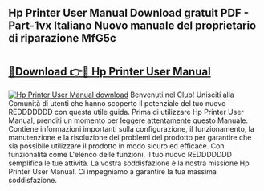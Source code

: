 ## Hp Printer User Manual Download gratuit PDF - Part-1vx Italiano Nuovo manuale del proprietario di riparazione MfG5c

# <h2><a href="http://dfggcs.blite.top/?on=Hp+Printer+User+Manual">🔗Download 👉🔴 Hp Printer User Manual</a></h2>

[![Hp Printer User Manual download](https://i.imgur.com/lujVjoI.png)](http://dfggcs.blite.top/?on=Hp+Printer+User+Manual)
Benvenuti nel Club! Unisciti alla Comunità di utenti che hanno scoperto il potenziale del tuo nuovo REDDDDDDD con questa utile guida. Prima di utilizzare Hp Printer User Manual, prenditi un momento per leggere attentamente questo Manuale. Contiene informazioni importanti sulla configurazione, il funzionamento, la manutenzione e la risoluzione dei problemi del prodotto per garantire che sia possibile utilizzare il prodotto in modo sicuro ed efficace. Con funzionalità come L'elenco delle funzioni, il tuo nuovo REDDDDDDD semplifica le tue attività. La vostra soddisfazione è la nostra missione Hp Printer User Manual. Ci impegniamo a garantire la tua massima soddisfazione.
